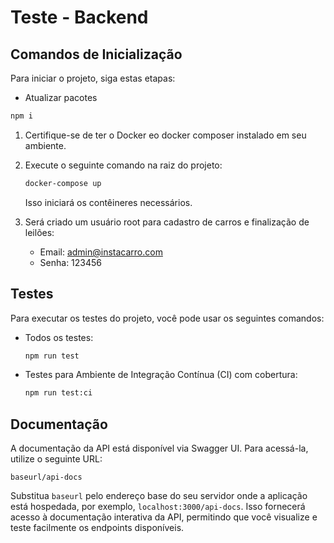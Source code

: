# Teste - Backend

## Comandos de Inicialização

Para iniciar o projeto, siga estas etapas:

  - Atualizar pacotes

  ```bash
  npm i
  ```

1. Certifique-se de ter o Docker eo docker composer instalado em seu ambiente.

2. Execute o seguinte comando na raiz do projeto:

   ```bash
   docker-compose up
   ```

   Isso iniciará os contêineres necessários.

3. Será criado um usuário root para cadastro de carros e finalização de leilões:

   - Email: admin@instacarro.com
   - Senha: 123456

## Testes

Para executar os testes do projeto, você pode usar os seguintes comandos:
  
- Todos os testes:

  ```bash
  npm run test
  ```

- Testes para Ambiente de Integração Contínua (CI) com cobertura:

  ```bash
  npm run test:ci
  ```

## Documentação

A documentação da API está disponível via Swagger UI. Para acessá-la, utilize o seguinte URL:

```
baseurl/api-docs
```

Substitua `baseurl` pelo endereço base do seu servidor onde a aplicação está hospedada, por exemplo, `localhost:3000/api-docs`. Isso fornecerá acesso à documentação interativa da API, permitindo que você visualize e teste facilmente os endpoints disponíveis.

